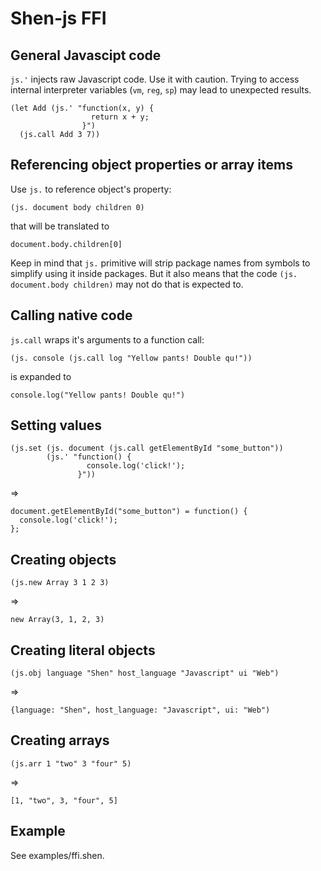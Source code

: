 # Shen-js FFI

## General Javascipt code
`js.'` injects raw Javascript code. Use it with caution. Trying to access
internal interpreter variables (`vm`, `reg`, `sp`) may lead to unexpected
results.

    (let Add (js.' "function(x, y) {
                      return x + y;
                    }")
      (js.call Add 3 7))

## Referencing object properties or array items
Use `js.` to reference object's property:

    (js. document body children 0)

that will be translated to

    document.body.children[0]

Keep in mind that `js.` primitive will strip package names from symbols to
simplify using it inside packages. But it also means that the code
`(js. document.body children)` may not do that is expected to.

## Calling native code
`js.call` wraps it's arguments to a function call:
    
    (js. console (js.call log "Yellow pants! Double qu!"))

is expanded to

    console.log("Yellow pants! Double qu!")

## Setting values

    (js.set (js. document (js.call getElementById "some_button"))
            (js.' "function() {
                     console.log('click!');
                   }"))

=>

    document.getElementById("some_button") = function() {
      console.log('click!');
    };

## Creating objects

    (js.new Array 3 1 2 3)

=>
    
    new Array(3, 1, 2, 3)

## Creating literal objects

    (js.obj language "Shen" host_language "Javascript" ui "Web")

=>

    {language: "Shen", host_language: "Javascript", ui: "Web")

## Creating arrays

    (js.arr 1 "two" 3 "four" 5)

=>
  
    [1, "two", 3, "four", 5]

## Example
See examples/ffi.shen.
